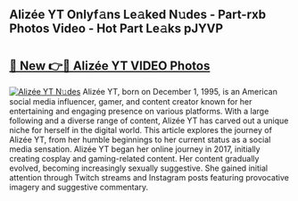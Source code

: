 ## Alizée YT Onlyf𝚊ns Le𝚊ked N𝚞des - Part-rxb Photos Video - Hot Part Le𝚊ks pJYVP

# <h2><a href="http://ac31559.deff.icu/?id=Aliz%c3%a9e+YT">🔗 New 👉🔴 Alizée YT VIDEO Photos</a></h2>

[![Alizée YT N𝚞des](https://i.imgur.com/rIISA9y.gif)](http://ac31559.deff.icu/?id=Aliz%c3%a9e+YT)
Alizée YT, born on December 1, 1995, is an American social media influencer, gamer, and content creator known for her entertaining and engaging presence on various platforms. With a large following and a diverse range of content, Alizée YT has carved out a unique niche for herself in the digital world. This article explores the journey of Alizée YT, from her humble beginnings to her current status as a social media sensation. Alizée YT began her online journey in 2017, initially creating cosplay and gaming-related content. Her content gradually evolved, becoming increasingly sexually suggestive. She gained initial attention through Twitch streams and Instagram posts featuring provocative imagery and suggestive commentary.
